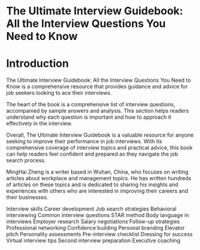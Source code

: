 # The Ultimate Interview Guidebook: All the Interview Questions You Need to Know

# Introduction

The Ultimate Interview Guidebook: All the Interview Questions You Need to Know is a comprehensive resource that provides guidance and advice for job seekers looking to ace their interviews.

The heart of the book is a comprehensive list of interview questions,  accompanied by sample answers and analysis. This section helps readers understand why each question is important and how to approach it effectively in the interview.

Overall, The Ultimate Interview Guidebook is a valuable resource for anyone seeking to improve their performance in job interviews. With its comprehensive coverage of interview topics and practical advice, this book can help readers feel confident and prepared as they navigate the job search process.

MingHai Zheng is a writer based in Wuhan, China, who focuses on writing articles about workplace and management topics. He has written hundreds of articles on these topics and is dedicated to sharing his insights and experiences with others who are interested in improving their careers and their businesses.


Interview skills
Career development
Job search strategies
Behavioral interviewing
Common interview questions
STAR method
Body language in interviews
Employer research
Salary negotiations
Follow-up strategies
Professional networking
Confidence building
Personal branding
Elevator pitch
Personality assessments
Pre-interview checklist
Dressing for success
Virtual interview tips
Second interview preparation
Executive coaching
